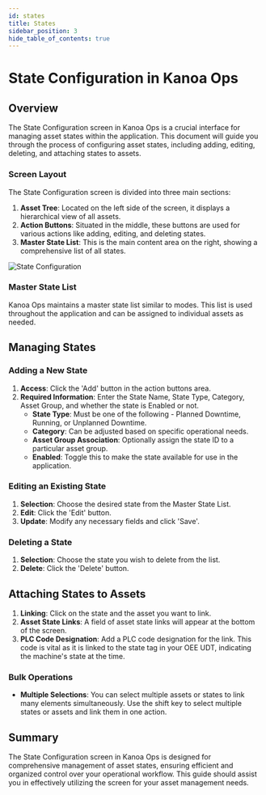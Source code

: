 ```yaml
---
id: states
title: States
sidebar_position: 3
hide_table_of_contents: true
---
```


# State Configuration in Kanoa Ops

## Overview

The State Configuration screen in Kanoa Ops is a crucial interface for managing asset states within the application. This document will guide you through the process of configuring asset states, including adding, editing, deleting, and attaching states to assets.

### Screen Layout

The State Configuration screen is divided into three main sections:

1. **Asset Tree**: Located on the left side of the screen, it displays a hierarchical view of all assets.
2. **Action Buttons**: Situated in the middle, these buttons are used for various actions like adding, editing, and deleting states.
3. **Master State List**: This is the main content area on the right, showing a comprehensive list of all states.

![State Configuration](/img/ops-config-state.png)

### Master State List

Kanoa Ops maintains a master state list similar to modes. This list is used throughout the application and can be assigned to individual assets as needed.

## Managing States

### Adding a New State

1. **Access**: Click the 'Add' button in the action buttons area.
2. **Required Information**: Enter the State Name, State Type, Category, Asset Group, and whether the state is Enabled or not.
   - **State Type**: Must be one of the following - Planned Downtime, Running, or Unplanned Downtime.
   - **Category**: Can be adjusted based on specific operational needs.
   - **Asset Group Association**: Optionally assign the state ID to a particular asset group.
   - **Enabled**: Toggle this to make the state available for use in the application.

### Editing an Existing State

1. **Selection**: Choose the desired state from the Master State List.
2. **Edit**: Click the 'Edit' button.
3. **Update**: Modify any necessary fields and click 'Save'.

### Deleting a State

1. **Selection**: Choose the state you wish to delete from the list.
2. **Delete**: Click the 'Delete' button.

## Attaching States to Assets

1. **Linking**: Click on the state and the asset you want to link.
2. **Asset State Links**: A field of asset state links will appear at the bottom of the screen.
3. **PLC Code Designation**: Add a PLC code designation for the link. This code is vital as it is linked to the state tag in your OEE UDT, indicating the machine's state at the time.

### Bulk Operations

- **Multiple Selections**: You can select multiple assets or states to link many elements simultaneously. Use the shift key to select multiple states or assets and link them in one action.

## Summary

The State Configuration screen in Kanoa Ops is designed for comprehensive management of asset states, ensuring efficient and organized control over your operational workflow. This guide should assist you in effectively utilizing the screen for your asset management needs.
